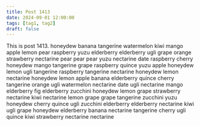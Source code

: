 ```yaml
---
title: Post 1413
date: 2024-09-01 12:00:00
tags: [tag1, tag2]
draft: false
---
```

This is post 1413.
honeydew
banana
tangerine
watermelon
kiwi
mango
apple
lemon
pear
raspberry
yuzu
elderberry
elderberry
ugli
grape
orange
strawberry
nectarine
pear
pear
pear
yuzu
nectarine
date
raspberry
cherry
honeydew
mango
tangerine
grape
raspberry
quince
yuzu
apple
honeydew
lemon
ugli
tangerine
raspberry
tangerine
nectarine
honeydew
lemon
nectarine
honeydew
lemon
apple
banana
elderberry
quince
cherry
tangerine
orange
ugli
watermelon
nectarine
date
ugli
nectarine
mango
elderberry
fig
elderberry
zucchini
honeydew
lemon
grape
strawberry
nectarine
kiwi
nectarine
lemon
grape
grape
tangerine
zucchini
yuzu
honeydew
cherry
quince
ugli
zucchini
elderberry
elderberry
nectarine
kiwi
ugli
grape
honeydew
elderberry
banana
nectarine
tangerine
cherry
ugli
quince
kiwi
strawberry
nectarine
nectarine
